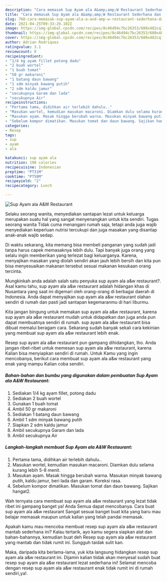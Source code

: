 ```yaml
---
description: "Cara memasak Sup Ayam ala A&amp;amp;W Restaurant Sederhana dan Mudah Dibuat"
title: "Cara memasak Sup Ayam ala A&amp;amp;W Restaurant Sederhana dan Mudah Dibuat"
slug: 768-cara-memasak-sup-ayam-ala-a-and-amp-w-restaurant-sederhana-dan-mudah-dibuat
date: 2021-04-25T09:33:29.102Z
image: https://img-global.cpcdn.com/recipes/8c46d94c7bc26353/680x482cq70/sup-ayam-ala-aw-restaurant-foto-resep-utama.jpg
thumbnail: https://img-global.cpcdn.com/recipes/8c46d94c7bc26353/680x482cq70/sup-ayam-ala-aw-restaurant-foto-resep-utama.jpg
cover: https://img-global.cpcdn.com/recipes/8c46d94c7bc26353/680x482cq70/sup-ayam-ala-aw-restaurant-foto-resep-utama.jpg
author: Adrian Rodriquez
ratingvalue: 3.1
reviewcount: 8
recipeingredient:
- "1/4 kg ayam fillet potong dadu"
- "2 buah wortel"
- "1 buah tomat"
- "50 gr makaroni"
- "1 batang daun bawang"
- "1 sdm minyak bawang putih"
- "2 sdm kaldu jamur"
- "secukupnya Garam dan lada"
- "secukupnya Air"
recipeinstructions:
- "Pertama tama, didihkan air terlebih dahulu.."
- "Masukan wortel, kemudian masukan macaroni. Diamkan dulu selama kurang lebih 5-8 menit."
- "Masukan ayam. Masak hingga berubah warna. Masukan minyak bawang putih, kaldu jamur, beri lada dan garam. Koreksi rasa."
- "Sebelum kompor dimatikan. Masukan tomat dan daun bawang. Sajikan hangat2."
categories:
- Resep
tags:
- sup
- ayam
- ala

katakunci: sup ayam ala 
nutrition: 198 calories
recipecuisine: Indonesian
preptime: "PT31M"
cooktime: "PT58M"
recipeyield: "2"
recipecategory: Lunch

---
```



![Sup Ayam ala A&amp;W Restaurant](https://img-global.cpcdn.com/recipes/8c46d94c7bc26353/680x482cq70/sup-ayam-ala-aw-restaurant-foto-resep-utama.jpg)

Selaku seorang wanita, menyediakan santapan lezat untuk keluarga merupakan suatu hal yang sangat menyenangkan untuk kita sendiri. Tugas seorang  wanita Tidak cuma menangani rumah saja, tetapi anda juga wajib menyediakan keperluan nutrisi tercukupi dan juga masakan yang disantap anak-anak wajib sedap.

Di waktu  sekarang, kita memang bisa membeli panganan yang sudah jadi tanpa harus capek memasaknya lebih dulu. Tapi banyak juga orang yang selalu ingin memberikan yang terlezat bagi keluarganya. Karena, menyajikan masakan yang diolah sendiri akan jauh lebih bersih dan kita pun bisa menyesuaikan makanan tersebut sesuai makanan kesukaan orang tercinta. 



Mungkinkah anda adalah salah satu penyuka sup ayam ala a&amp;w restaurant?. Asal kamu tahu, sup ayam ala a&amp;w restaurant adalah hidangan khas di Nusantara yang saat ini digemari oleh orang-orang di berbagai daerah di Indonesia. Anda dapat menyajikan sup ayam ala a&amp;w restaurant olahan sendiri di rumah dan pasti jadi santapan kegemaranmu di hari liburmu.

Kita jangan bingung untuk memakan sup ayam ala a&amp;w restaurant, karena sup ayam ala a&amp;w restaurant mudah untuk didapatkan dan juga anda pun dapat membuatnya sendiri di rumah. sup ayam ala a&amp;w restaurant bisa dibuat memalui beragam cara. Sekarang sudah banyak sekali cara kekinian yang membuat sup ayam ala a&amp;w restaurant lebih enak.

Resep sup ayam ala a&amp;w restaurant pun gampang dihidangkan, lho. Anda jangan ribet-ribet untuk memesan sup ayam ala a&amp;w restaurant, karena Kalian bisa menyiapkan sendiri di rumah. Untuk Kamu yang ingin mencobanya, berikut cara membuat sup ayam ala a&amp;w restaurant yang enak yang mampu Kalian coba sendiri.

<!--inarticleads1-->

##### Bahan-bahan dan bumbu yang digunakan dalam pembuatan Sup Ayam ala A&amp;W Restaurant:

1. Sediakan 1/4 kg ayam fillet, potong dadu
1. Sediakan 2 buah wortel
1. Gunakan 1 buah tomat
1. Ambil 50 gr makaroni
1. Sediakan 1 batang daun bawang
1. Ambil 1 sdm minyak bawang putih
1. Siapkan 2 sdm kaldu jamur
1. Ambil secukupnya Garam dan lada
1. Ambil secukupnya Air




<!--inarticleads2-->

##### Langkah-langkah membuat Sup Ayam ala A&amp;W Restaurant:

1. Pertama tama, didihkan air terlebih dahulu..
1. Masukan wortel, kemudian masukan macaroni. Diamkan dulu selama kurang lebih 5-8 menit.
1. Masukan ayam. Masak hingga berubah warna. Masukan minyak bawang putih, kaldu jamur, beri lada dan garam. Koreksi rasa.
1. Sebelum kompor dimatikan. Masukan tomat dan daun bawang. Sajikan hangat2.




Wah ternyata cara membuat sup ayam ala a&amp;w restaurant yang lezat tidak ribet ini gampang banget ya! Anda Semua dapat mencobanya. Cara buat sup ayam ala a&amp;w restaurant Sangat sesuai banget buat kita yang baru mau belajar memasak maupun untuk kalian yang telah pandai memasak.

Apakah kamu mau mencoba membuat resep sup ayam ala a&amp;w restaurant mantab sederhana ini? Kalau tertarik, ayo kamu segera siapkan alat dan bahan-bahannya, kemudian buat deh Resep sup ayam ala a&amp;w restaurant yang mantab dan tidak rumit ini. Sungguh taidak sulit kan. 

Maka, daripada kita berlama-lama, yuk kita langsung hidangkan resep sup ayam ala a&amp;w restaurant ini. Dijamin kalian tiidak akan menyesal sudah buat resep sup ayam ala a&amp;w restaurant lezat sederhana ini! Selamat mencoba dengan resep sup ayam ala a&amp;w restaurant enak tidak rumit ini di rumah sendiri,ya!.

